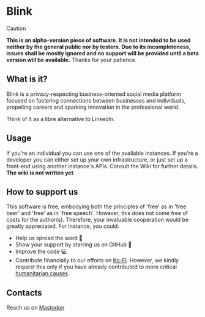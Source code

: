 # Blink

> [!CAUTION]
> **This is an alpha-version piece of software. It is not intended to be used neither by the general public nor by testers. Due to its incompleteness, issues shall be mostly ignored and no support will be provided until a beta version will be available.** Thanks for your patience.

## What is it?
Blink is a privacy-respecting business-oriented social media platform focused on fostering connections between businesses and individuals, propelling careers and sparking innovation in the professional world.

Think of it as a libre alternative to LinkedIn.

## Usage
If you're an individual you can use one of the available instances.
If you're a developer you can either set up your own infrastructure, or just set up a front-end using another instance's APIs. Consult the Wiki for further details. **The wiki is not written yet**

## How to support us
This software is free, embodying both the principles of 'free' as in 'free beer' and 'free' as in 'free speech'. However, this does not come free of costs for the author(s). Therefore, your invaluable cooperation would be greatly appreciated. For instance, you could:
* Help us spread the word 📢
* Show your support by starring us on GitHub 🌟
* Improve the code 💻
* Contribute financially to our efforts on [Ko-Fi](https://www.ko-fi.com/xfarrow). However, we kindly request this only if you have already contributed to more critical [humanitarian causes](https://donare.info/en/welcome).

## Contacts
Reach us on <a rel="me" href="https://mastodon.social/@blinknetwork">Mastodon</a>
